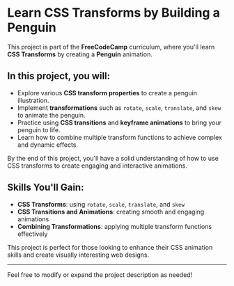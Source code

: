 # Learn CSS Transforms by Building a Penguin

This project is part of the **FreeCodeCamp** curriculum, where you'll learn **CSS Transforms** by creating a **Penguin** animation.

## In this project, you will:
- Explore various **CSS transform properties** to create a penguin illustration.
- Implement **transformations** such as `rotate`, `scale`, `translate`, and `skew` to animate the penguin.
- Practice using **CSS transitions** and **keyframe animations** to bring your penguin to life.
- Learn how to combine multiple transform functions to achieve complex and dynamic effects.

By the end of this project, you'll have a solid understanding of how to use CSS transforms to create engaging and interactive animations.

## Skills You'll Gain:
- **CSS Transforms**: using `rotate`, `scale`, `translate`, and `skew`
- **CSS Transitions and Animations**: creating smooth and engaging animations
- **Combining Transformations**: applying multiple transform functions effectively

This project is perfect for those looking to enhance their CSS animation skills and create visually interesting web designs.

---

Feel free to modify or expand the project description as needed!
